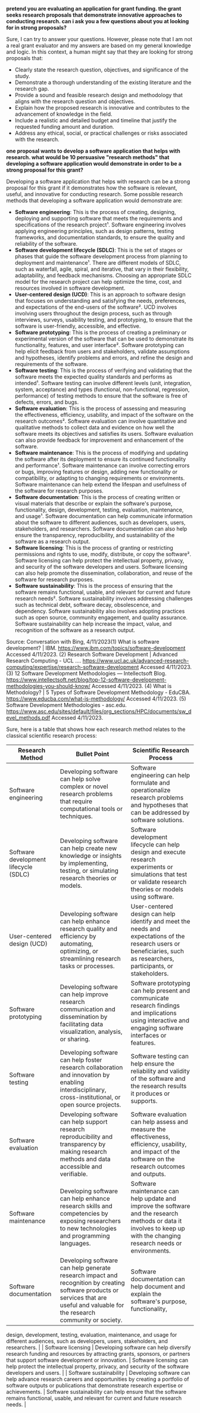 __pretend you are evaluating an application for grant funding. the grant seeks research proposals that demonstrate innovative approaches to conducting research. can i ask you a few questions about you at looking for in strong proposals?__

Sure, I can try to answer your questions. However, please note that I am not a real grant evaluator and my answers are based on my general knowledge and logic. In this context, a human might say that they are looking for strong proposals that:

- Clearly state the research question, objectives, and significance of the study.
- Demonstrate a thorough understanding of the existing literature and the research gap.
- Provide a sound and feasible research design and methodology that aligns with the research question and objectives.
- Explain how the proposed research is innovative and contributes to the advancement of knowledge in the field.
- Include a realistic and detailed budget and timeline that justify the requested funding amount and duration.
- Address any ethical, social, or practical challenges or risks associated with the research.


__one proposal wants to develop a software application that helps with research. what would be 10 persuasive "research methods" that developing a software application would demonstrate in order to be a strong proposal for this grant?__

Developing a software application that helps with research can be a strong proposal for this grant if it demonstrates how the software is relevant, useful, and innovative for conducting research. Some possible research methods that developing a software application would demonstrate are:

- **Software engineering**: This is the process of creating, designing, deploying and supporting software that meets the requirements and specifications of the research project¹. Software engineering involves applying engineering principles, such as design patterns, testing frameworks, and documentation standards, to ensure the quality and reliability of the software.
- **Software development lifecycle (SDLC)**: This is the set of stages or phases that guide the software development process from planning to deployment and maintenance¹. There are different models of SDLC, such as waterfall, agile, spiral, and iterative, that vary in their flexibility, adaptability, and feedback mechanisms. Choosing an appropriate SDLC model for the research project can help optimize the time, cost, and resources involved in software development.
- **User-centered design (UCD)**: This is an approach to software design that focuses on understanding and satisfying the needs, preferences, and expectations of the end-users of the software². UCD involves involving users throughout the design process, such as through interviews, surveys, usability testing, and prototyping, to ensure that the software is user-friendly, accessible, and effective.
- **Software prototyping**: This is the process of creating a preliminary or experimental version of the software that can be used to demonstrate its functionality, features, and user interface². Software prototyping can help elicit feedback from users and stakeholders, validate assumptions and hypotheses, identify problems and errors, and refine the design and requirements of the software.
- **Software testing**: This is the process of verifying and validating that the software meets the expected quality standards and performs as intended¹. Software testing can involve different levels (unit, integration, system, acceptance) and types (functional, non-functional, regression, performance) of testing methods to ensure that the software is free of defects, errors, and bugs.
- **Software evaluation**: This is the process of assessing and measuring the effectiveness, efficiency, usability, and impact of the software on the research outcomes². Software evaluation can involve quantitative and qualitative methods to collect data and evidence on how well the software meets its objectives and satisfies its users. Software evaluation can also provide feedback for improvement and enhancement of the software.
- **Software maintenance**: This is the process of modifying and updating the software after its deployment to ensure its continued functionality and performance¹. Software maintenance can involve correcting errors or bugs, improving features or design,
adding new functionality or compatibility, or adapting to changing requirements or environments. Software maintenance can help extend the lifespan and usefulness of the software for research purposes.
- **Software documentation**: This is the process of creating written or visual materials that describe or explain the software's purpose, functionality,
design, development, testing, evaluation, maintenance,
and usage¹. Software documentation can help communicate information about
the software to different audiences,
such as developers,
users,
stakeholders,
and researchers. Software documentation can also help ensure
the transparency,
reproducibility,
and sustainability
of the software as a research output.
- **Software licensing**: This is the process of granting or restricting permissions
and rights
to use,
modify,
distribute,
or copy
the software². Software licensing can help protect
the intellectual property,
privacy,
and security
of the software developers
and users. Software licensing can also help promote
the dissemination,
collaboration,
and reuse
of the software for research purposes.
- **Software sustainability**: This is the process of ensuring that
the software remains functional,
usable,
and relevant
for current
and future
research needs². Software sustainability involves addressing challenges
such as technical debt,
software decay,
obsolescence,
and dependency. Software sustainability also involves adopting practices
such as open source,
community engagement,
and quality assurance. Software sustainability can help increase
the impact,
value,
and recognition
of the software as a research output.

Source: Conversation with Bing, 4/11/2023(1) What is software development? | IBM. https://www.ibm.com/topics/software-development Accessed 4/11/2023.
(2) Research Software Development | Advanced Research Computing - UCL .... https://www.ucl.ac.uk/advanced-research-computing/expertise/research-software-development Accessed 4/11/2023.
(3) 12 Software Development Methodologies — Intellectsoft Blog. https://www.intellectsoft.net/blog/top-12-software-development-methodologies-you-should-know/ Accessed 4/11/2023.
(4) What is Methodology? | 5 Types of Software Development Methodology - EduCBA. https://www.educba.com/what-is-methodology/ Accessed 4/11/2023.
(5) Software Development Methodologies - asc.edu. https://www.asc.edu/sites/default/files/org_sections/HPC/documents/sw_devel_methods.pdf Accessed 4/11/2023.

Sure, here is a table that shows how each research method relates to the classical scientific research process:

| Research Method | Bullet Point | Scientific Research Process |
| --- | --- | --- |
| Software engineering | Developing software can help solve complex or novel research problems that require computational tools or techniques. | Software engineering can help formulate and operationalize research problems and hypotheses that can be addressed by software solutions. |
| Software development lifecycle (SDLC) | Developing software can help create new knowledge or insights by implementing, testing, or simulating research theories or models. | Software development lifecycle can help design and execute research experiments or simulations that test or validate research theories or models using software. |
| User-centered design (UCD) | Developing software can help enhance research quality and efficiency by automating, optimizing, or streamlining research tasks or processes. | User-centered design can help identify and meet the needs and expectations of the research users or beneficiaries, such as researchers, participants, or stakeholders. |
| Software prototyping | Developing software can help improve research communication and dissemination by facilitating data visualization, analysis, or sharing. | Software prototyping can help present and communicate research findings and implications using interactive and engaging software interfaces or features. |
| Software testing | Developing software can help foster research collaboration and innovation by enabling interdisciplinary, cross-institutional, or open source projects. | Software testing can help ensure the reliability and validity of the software and the research results it produces or supports. |
| Software evaluation | Developing software can help support research reproducibility and transparency by making research methods and data accessible and verifiable. | Software evaluation can help assess and measure the effectiveness, efficiency, usability, and impact of the software on the research outcomes and outputs. |
| Software maintenance | Developing software can help enhance research skills and competencies by exposing researchers to new technologies and programming languages. | Software maintenance can help update and improve the software and the research methods or data it involves to keep up with the changing research needs or environments. |
| Software documentation | Developing software can help generate research impact and recognition by creating software products or services that are useful and valuable for the research community or society. | Software documentation can help document and explain the software's purpose, functionality,
design, development, testing, evaluation, maintenance,
and usage for different audiences,
such as developers,
users,
stakeholders,
and researchers. |
| Software licensing | Developing software can help diversify research funding and resources by attracting grants, sponsors, or partners that support software development or innovation. | Software licensing can help protect
the intellectual property,
privacy,
and security
of the software developers
and users. |
| Software sustainability | Developing software can help advance research careers and opportunities by creating a portfolio of software outputs or publications that demonstrate research expertise or achievements. | Software sustainability can help ensure that
the software remains functional,
usable,
and relevant
for current
and future
research needs. |
